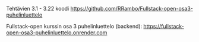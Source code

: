 Tehtävien 3.1 - 3.22 koodi
https://github.com/RRambo/Fullstack-open-osa3-puhelinluettelo

Fullstack-open kurssin osa 3 puhelinluettelo (backend): 
https://fullstack-open-osa3-puhelinluettelo.onrender.com
